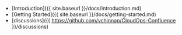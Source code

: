 - [Introduction]({{ site.baseurl }}/docs/introduction.md)
- [Getting Started]({{ site.baseurl }}/docs/getting-started.md)
- [discussions]({{ https://github.com/vchinnap/CloudOps-Confluence }}/discussions)
